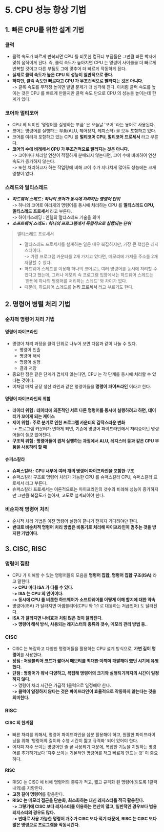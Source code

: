 # 5. CPU 성능 향상 기법

## 1. 빠른 CPU를 위한 설계 기법&#x20;

### 클럭

* 클럭 속도가 빠르게 반복되면 CPU 를 비롯한 컴퓨터 부품들은 그만큼 빠른 박자에 맞춰 움직이게 된다. 즉, 클럭 속도가 높아지면 CPU 는 명령어 사이클을 더 빠르게 반복할 것이고 다른 부품도 그에 맞추어 더 빠르게 작동하게 된다.
* **실제로 클럭 속도가 높은 CPU 의 성능이 일반적으로 좋다.**&#x20;
* **하지만, 클럭 속도만 빠르다고 CPU 가 무조건적으로 빨라지는 것은 아니다.** \
  \-> 클록 속도를 무작정 높이면 발열 문제가 더 심각해 진다. 이처럼 클럭 속도를 높이는 것은 CPU 를 빠르게 만들지만 클럭 속도 만으로 CPU 의 성능을 높이는데 한계가 있다.&#x20;

### 코어와 멀티코어

* CPU 의 의미인 '명령어를  실행하는  부품' 은 오늘날 '코어' 라는 용어로 사용된다.&#x20;
* 코어는 명령어를 실행하는 부품(ALU, 제어장치, 레지스터) 을 모두 포함하고 있다.&#x20;
* 코어를 여러개 포함하고 있는 CPU 를 **멀티코어 CPU, 멀티코어 프로세서** 라고 부른다.&#x20;
* **코어의 수에 비례해서 CPU 가 무조건적으로 빨라지는 것은 아니다.** \
  \-> 코어마다 처리할 연산이 적절하게 분배되지 않는다면, 코어 수에 비례하여 연산 속도가 증가하지 않는다. \
  \-> 또한 처리하고자 하는 작업량에 비해 코어 수가 지나치게 많아도 성능에는 크게 영향이 없다.&#x20;

### 스레드와 멀티스레드&#x20;

* _**하드웨어 스레드 : 하나의 코어가 동시에 처리하는 명령어 단위**_ \
  \-> 하나의 코어로 여러개의 명령어를 동시에 처리하는 CPU 를 **멀티스레드 CPU, 멀티스레드 프로세서** 라고 부른다. \
  \-> 하이퍼스레딩 : 인텔의 멀티스테드 기술을 의미&#x20;
* _**소프트웨어 스레드 : 하나의 프로그램에서 독립적으로 실행되는 단위**_

> 멀티스레드 프로세서
>
> * 멀티스레드 프로세서를 설계하는 일은 매우 복잡하지만, 가장 큰 핵심은 레지스터이다. \
>   \-> 가령 프로그램 카운터를 2개 가지고 있다면, 메모리에 가져올 주소를 2개 저장할 수 있다.&#x20;
> * 하드웨어 스레드를 이용해 하나의 코어로도 여러 명령어를 동시에 처리할 수 있다고 했는데, 그러나 메모리 속 프로그램 입장에서는 하드웨어 스레드는 '한번에 하나의 명령어를 처리하는 스레드' 와 차이가 없다.&#x20;
> * 때문에, 하드웨어 스레드를 **논리 프로세서** 라고 부르기도 한다.&#x20;

## 2. 명령어 병렬 처리 기법&#x20;

### 순차적 명령어 처리 기법

#### 명령어 파이프라인&#x20;

* 명령어 처리 과정을 클럭 단위로 나누어 보면 다음과 같이 나눌 수 있다.&#x20;
  * 명령어 인출
  * 명령어 해석
  * 명령어 실행
  * 결과 저장&#x20;
* 중요한 점은 같은 단계가 겹치지 않는다면, CPU 는 각 단계를 동시에 처리할 수 있다는 것이다.&#x20;
* 이처럼 마치 공장 생산 라인과 같은 명령어들을 **명령어 파이프라인** 이라고 한다.&#x20;

#### 명령어 파이프라인의 위험&#x20;

* **데이터 위험 : 데이터에 의존적인 서로 다른 명령어를 동시에 실행하려고 하면, 데이터가 꼬이게 되는 케이스**&#x20;
* **제어 위험 : 주로 분기로 인한 프로그램 카운터의 갑작스러운 변화**\
  \-> 프로그램 카운터가 변하게 되면, 기존에 명령어 파이프라인에서 처리중이던 명령어들이 쓸모 없어진다.&#x20;
* **구조적 위험 : 명령어들이 겹쳐 실행하는 과정에서 ALU, 레지스터 등과 같은 CPU 부품을 사용하려 할 때**

#### 슈퍼스칼라&#x20;

* **슈퍼스칼라 : CPU 내부에 여러 개의 명령어 파이프라인을 포함한 구조**
* 슈퍼스칼라 구조로 명령어 처리가 가능한 CPU 를 슈퍼스칼라 CPU, 슈퍼스칼라 프로세서 라고 부른다.&#x20;
* 슈퍼스칼라 프로세서는 이론적으로는 파이프라인의 갯수와 비례해 성능이 증가하지만 그만큼 복잡도가 높아져, 고도로 설계되어야 한다.&#x20;

### 비순차적 명령어 처리&#x20;

* 순차적 처리 기법은 이전 명령어 실행이 끝나기 전까지 기다려야만 한다.&#x20;
* **반대로 비순차적 명령어 처리 방법은 비동기로 처리해 파이프라인이 멈추는 것을 방지한 기법이다.**

## 3. CISC, RISC

### 명령어 집합

* CPU 가 이해할 수 있는 명령어들의 모음을 **명령어 집합, 명령어 집합 구조(ISA)** 라고 말한다.\
  **-> CPU 마다 ISA 가 다를 수 있다.** \
  **-> ISA 는 CPU 의 언어이다.** \
  **-> 동시에 CPU 를 비롯한 하드웨어가 소프트웨어를 어떻게 이해 할지에 대한 약속**
* 명령어(ISA) 가 달라지면 어셈블리어(CPU 와 1:1 로 대응하는 저급언어) 도 달라진다.&#x20;
* **ISA 가 달라지면 나비효과 처럼 많은 것이 달라진다.** \
  **-> 명령어 해석 방식, 사용되는 레지스터의 종류와 갯수, 메모리 관리 방법 등.**.

### CISC

* CISC 는 복잡하고 다양한 명령어들을 활용하는 CPU 설계 방식으로, **가변 길이 명령어**를 사용한다.&#x20;
* **장점 : 어셈블리어 코드가 짧아서 메모리를 최대한 아끼며 개발해야 했던 시기에 유행했다.**&#x20;
* **단점 : 명령어가 워낙 다양하고, 복잡해 명령어의 크기와 실행되기까지의 시간이 일정하지 않다.** \
  \-> 명령어 처리 시간은 가급적 1클럭으로 일정해야 한다.\
  **-> 클럭이 일정하지 않다는 것은 파이프라인이 효율적으로 작동하지 않는다는 것을 의미한다.**&#x20;

### RISC

#### CISC 의 한계점

* 빠른 처리를 위해서, 명령어 파이프라인을 십분 활용해야 하고, 원활한 파이프라이닝을 위해 '명령어의 길이와 수행 시간이 짧고 규격화' 되어 있어야 한다.&#x20;
* 어차피 자주 쓰이는 명령어만 줄 곧 사용되기 때문에, 복잡한 기능을 지원하는 명령어를 추가하기보다 '자주 쓰이는 기본적인 명령어를 작고 빠르게 만드는 것' 이 중요하다.&#x20;

#### RISC

* RISC 는 CISC 에 비해 명령어의 종류가 적고, 짧고 규격화 된 명령어(되도록 1클럭 내외)를 지향한다.&#x20;
* **고정 길이 명령어**를 활용한다.&#x20;
* **RISC 는 메모리 접근을 단순화, 최소화하는 대신 레지스터를 적극 활용한다.** \
  **-> 그렇기에 CISC 보다 레지스터를 이용하는 연산이 많고, 일반적인 경우보다 범용 레지스터의 경우도 많다.** \
  **-> 반대로 사용 가능한 명령어 개수가 CISC 보다 적기 때문에, RISC 는 CISC 보다 많은 명령으로 프로그램을 작동시킨다.**&#x20;
